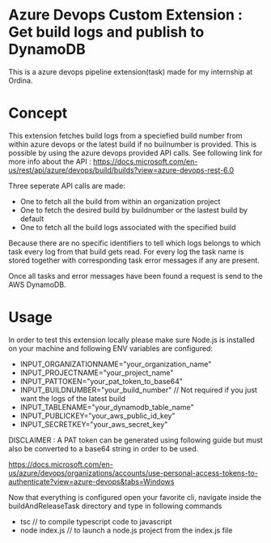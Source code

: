 # Azure Devops Custom Extension : Get build logs and publish to DynamoDB
This is a azure devops pipeline extension(task) made for my internship at Ordina.


# Concept

This extension fetches build logs from a speciefied build number from within azure devops or the latest build if no builnumber is provided.
This is possible by using the azure devops provided API calls. 
See following link for more info about the API : https://docs.microsoft.com/en-us/rest/api/azure/devops/build/builds?view=azure-devops-rest-6.0

Three seperate API calls are made:
 - One to fetch all the build from within an organization project
 - One to fetch the desired build by buildnumber or the lastest build by default
 - One to fetch all the build logs associated with the specified build

Because there are no specific identifiers to tell which logs belongs to which task every log from that build gets read.
For every log the task name is stored together with corresponding task error messages if any are present.

Once all tasks and error messages have been found a request is send to the AWS DynamoDB.

# Usage

In order to test this extension locally please make sure Node.js is installed on your machine and following ENV variables are configured:

 - INPUT_ORGANIZATIONNAME="your_organization_name"
 - INPUT_PROJECTNAME="your_project_name"
 - INPUT_PATTOKEN="your_pat_token_to_base64"
 - INPUT_BUILDNUMBER="your_build_number" // Not required if you just want the logs of the latest build
 - INPUT_TABLENAME="your_dynamodb_table_name"
 - INPUT_PUBLICKEY="your_aws_public_id_key"
 - INPUT_SECRETKEY="your_aws_secret_key"

DISCLAIMER : A PAT token can be generated using following guide but must also be converted to a base64 string in order to be used.

https://docs.microsoft.com/en-us/azure/devops/organizations/accounts/use-personal-access-tokens-to-authenticate?view=azure-devops&tabs=Windows

Now that everything is configured open your favorite cli, navigate inside the buildAndReleaseTask directory and type in following commands

 - tsc // to compile typescript code to javascript
 - node index.js // to launch a node.js project from the index.js file

